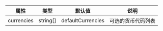 | 属性         | 类型       | 默认值               | 说明        |
|------------|----------|-------------------|-----------|
| currencies | string[] | defaultCurrencies | 可选的货币代码列表 |
